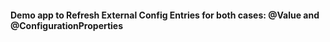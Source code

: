 #### Demo app to Refresh External Config Entries for both cases: @Value and @ConfigurationProperties